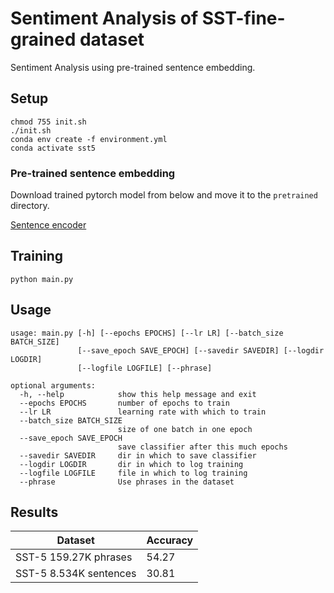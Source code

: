 # Sentiment Analysis of SST-fine-grained dataset

Sentiment Analysis using pre-trained sentence embedding.

## Setup

```
chmod 755 init.sh
./init.sh
conda env create -f environment.yml
conda activate sst5
```


### Pre-trained sentence embedding

Download trained pytorch model from below and move it to the `pretrained` directory.


[Sentence encoder](https://drive.google.com/uc?export=download&id=1_6yXi145X28VRmQGI7cyPJRXYoUZGKwX)

## Training

```
python main.py
```

## Usage

```
usage: main.py [-h] [--epochs EPOCHS] [--lr LR] [--batch_size BATCH_SIZE]
               [--save_epoch SAVE_EPOCH] [--savedir SAVEDIR] [--logdir LOGDIR]
               [--logfile LOGFILE] [--phrase]

optional arguments:
  -h, --help            show this help message and exit
  --epochs EPOCHS       number of epochs to train
  --lr LR               learning rate with which to train
  --batch_size BATCH_SIZE
                        size of one batch in one epoch
  --save_epoch SAVE_EPOCH
                        save classifier after this much epochs
  --savedir SAVEDIR     dir in which to save classifier
  --logdir LOGDIR       dir in which to log training
  --logfile LOGFILE     file in which to log training
  --phrase              Use phrases in the dataset

```

## Results

Dataset | Accuracy |
---|--|
SST-5 159.27K phrases |54.27|
SST-5 8.534K sentences|30.81|
